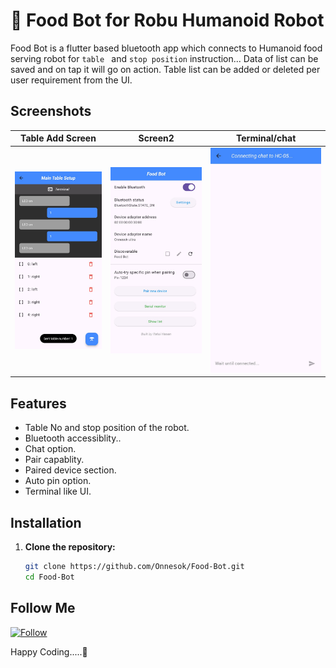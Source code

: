 # 🍔 Food Bot for Robu Humanoid Robot

Food Bot is a flutter based bluetooth app which connects to Humanoid food serving robot for ``table `` and ``stop position`` instruction... Data of list can be saved and on tap it will go on action. Table list can be added or deleted per user requirement from the UI.

## Screenshots

| Table Add Screen | Screen2 | Terminal/chat |
|-----------|----------------|--------------------|
| ![Main Menu](https://github.com/Onnesok/Food-Bot/blob/main/assets/github/p1.jpg) | ![Food Selection](https://github.com/Onnesok/Food-Bot/blob/main/assets/github/p2.jpg) | ![Order Confirmation](https://github.com/Onnesok/Food-Bot/blob/main/assets/github/p3.jpg) |

## Features

- Table No and stop position of the robot.
- Bluetooth accessiblity..
- Chat option.
- Pair capablity.
- Paired device section.
- Auto pin option.
- Terminal like UI.

## Installation

1. **Clone the repository:**
   ```bash
   git clone https://github.com/Onnesok/Food-Bot.git
   cd Food-Bot

## Follow Me

[![Follow](https://img.shields.io/github/followers/Onnesok?label=Follow&style=social)](https://github.com/Onnesok)


Happy Coding.....🤖
